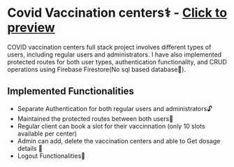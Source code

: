 # Covid Vaccination centers⚕️ - <a href ="https://peaceful-capybara-a4c087.netlify.app">Click to preview</a>
COVID vaccination centers full stack project involves different types of users, including regular users and administrators. I have also implemented protected routes for both user types, authentication functionality, and CRUD operations using Firebase Firestore(No sql based database📑).

## Implemented Functionalities
- Separate Authentication for both regular users and administrators🔓
- Maintained the protected routes between both users🔐
- Regular client can  book a slot for their vaccinnation (only 10 slots available per center)
- Admin can add, delete the vaccination centers and able to Get dosage details 💉
- Logout Functionalities🔐

<br>



